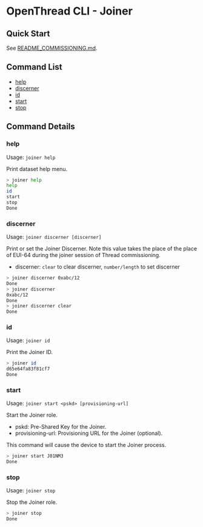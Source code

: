 # OpenThread CLI - Joiner

## Quick Start

See [README_COMMISSIONING.md](README_COMMISSIONING.md).

## Command List

- [help](#help)
- [discerner](#discerner)
- [id](#id)
- [start](#start)
- [stop](#stop)

## Command Details

### help

Usage: `joiner help`

Print dataset help menu.

```bash
> joiner help
help
id
start
stop
Done
```

### discerner

Usage: `joiner discerner [discerner]`

Print or set the Joiner Discerner. Note this value takes the place of the place of EUI-64 during the joiner session of Thread commissioning.

- discerner: `clear` to clear discerner, `number/length` to set discerner

```bash
> joiner discerner 0xabc/12
Done
> joiner discerner
0xabc/12
Done
> joiner discerner clear
Done
```

### id

Usage: `joiner id`

Print the Joiner ID.

```bash
> joiner id
d65e64fa83f81cf7
Done
```

### start

Usage: `joiner start <pskd> [provisioning-url]`

Start the Joiner role.

- pskd: Pre-Shared Key for the Joiner.
- provisioning-url: Provisioning URL for the Joiner (optional).

This command will cause the device to start the Joiner process.

```bash
> joiner start J01NM3
Done
```

### stop

Usage: `joiner stop`

Stop the Joiner role.

```bash
> joiner stop
Done
```
